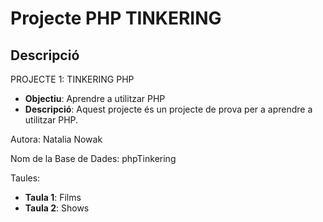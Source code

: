 # Projecte PHP TINKERING
## Descripció
PROJECTE 1: TINKERING PHP
- **Objectiu**: Aprendre a utilitzar PHP
- **Descripció**: Aquest projecte és un projecte de prova per a aprendre a utilitzar PHP.

Autora: Natalia Nowak

Nom de la Base de Dades: phpTinkering

Taules:
- **Taula 1**: Films
- **Taula 2**: Shows

